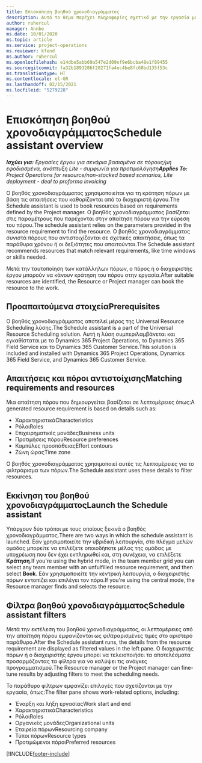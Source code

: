 ```yaml
---
title: Επισκόπηση βοηθού χρονοδιαγράμματος
description: Αυτό το θέμα παρέχει πληροφορίες σχετικά με την εργασία με τον βοηθό χρονοδιαγράμματος για την κράτηση πόρων.
author: ruhercul
manager: Annbe
ms.date: 10/01/2020
ms.topic: article
ms.service: project-operations
ms.reviewer: kfend
ms.author: ruhercul
ms.openlocfilehash: e14dbe5abb69a547e2d09ef9e6bcba48e1f89455
ms.sourcegitcommit: fa32b1893286f20271fa4ec4be8fc68bd135f53c
ms.translationtype: HT
ms.contentlocale: el-GR
ms.lasthandoff: 02/15/2021
ms.locfileid: "5279228"
---
```

# <a name="schedule-assistant-overview"></a><span data-ttu-id="825f3-103">Επισκόπηση βοηθού χρονοδιαγράμματος</span><span class="sxs-lookup"><span data-stu-id="825f3-103">Schedule assistant overview</span></span>

<span data-ttu-id="825f3-104">_**Ισχύει για:** Εργασίες έργου για σενάρια βασισμένα σε πόρους/μη εφοδιασμένα, ανάπτυξη Lite - συμφωνία για προτιμολόγηση_</span><span class="sxs-lookup"><span data-stu-id="825f3-104">_**Applies To:** Project Operations for resource/non-stocked based scenarios, Lite deployment - deal to proforma invoicing_</span></span>

<span data-ttu-id="825f3-105">Ο βοηθός χρονοδιαγράμματος χρησιμοποιείται για τη κράτηση πόρων με βάση τις απαιτήσεις που καθορίζονται από το διαχειριστή έργου.</span><span class="sxs-lookup"><span data-stu-id="825f3-105">The Schedule assistant is used to book resources based on requirements defined by the Project manager.</span></span> <span data-ttu-id="825f3-106">Ο βοηθός χρονοδιαγράμματος βασίζεται στις παραμέτρους που παρέχονται στην απαίτηση πόρου για την εύρεση του πόρου.</span><span class="sxs-lookup"><span data-stu-id="825f3-106">The schedule assistant relies on the parameters provided in the resource requirement to find the resource.</span></span> <span data-ttu-id="825f3-107">Ο βοηθός χρονοδιαγράμματος συνιστά πόρους που αντιστοιχίζονται σε σχετικές απαιτήσεις, όπως τα παράθυρα χρόνου ή οι δεξιότητες που απαιτούνται.</span><span class="sxs-lookup"><span data-stu-id="825f3-107">The Schedule assistant recommends resources that match relevant requirements, like time windows or skills needed.</span></span>

<span data-ttu-id="825f3-108">Μετά την ταυτοποίηση των κατάλληλων πόρων, ο πόρος ή ο διαχειριστής έργου μπορούν να κάνουν κράτηση του πόρου στην εργασία.</span><span class="sxs-lookup"><span data-stu-id="825f3-108">After suitable resources are identified, the Resource or Project manager can book the resource to the work.</span></span>

## <a name="prerequisites"></a><span data-ttu-id="825f3-109">Προαπαιτούμενα στοιχεία</span><span class="sxs-lookup"><span data-stu-id="825f3-109">Prerequisites</span></span>

<span data-ttu-id="825f3-110">Ο βοηθός χρονοδιαγράμματος αποτελεί μέρος της Universal Resource Scheduling λύσης.</span><span class="sxs-lookup"><span data-stu-id="825f3-110">The Schedule assistant is a part of the Universal Resource Scheduling solution.</span></span> <span data-ttu-id="825f3-111">Αυτή η λύση συμπεριλαμβάνεται και εγκαθίσταται με το Dynamics 365 Project Operations, το Dynamics 365 Field Service και το Dynamics 365 Customer Service.</span><span class="sxs-lookup"><span data-stu-id="825f3-111">This solution is included and installed with Dynamics 365 Project Operations, Dynamics 365 Field Service, and Dynamics 365 Customer Service.</span></span>

## <a name="matching-requirements-and-resources"></a><span data-ttu-id="825f3-112">Απαιτήσεις και πόροι αντιστοίχισης</span><span class="sxs-lookup"><span data-stu-id="825f3-112">Matching requirements and resources</span></span>

<span data-ttu-id="825f3-113">Μια απαίτηση πόρου που δημιουργείται βασίζεται σε λεπτομέρειες όπως:</span><span class="sxs-lookup"><span data-stu-id="825f3-113">A generated resource requirement is based on details such as:</span></span>

-   <span data-ttu-id="825f3-114">Χαρακτηριστικά</span><span class="sxs-lookup"><span data-stu-id="825f3-114">Characteristics</span></span>
-   <span data-ttu-id="825f3-115">Ρόλοι</span><span class="sxs-lookup"><span data-stu-id="825f3-115">Roles</span></span>
-   <span data-ttu-id="825f3-116">Επιχειρηματικές μονάδες</span><span class="sxs-lookup"><span data-stu-id="825f3-116">Business units</span></span>
-   <span data-ttu-id="825f3-117">Προτιμήσεις πόρου</span><span class="sxs-lookup"><span data-stu-id="825f3-117">Resource preferences</span></span>
-   <span data-ttu-id="825f3-118">Καμπύλες προσπάθειας</span><span class="sxs-lookup"><span data-stu-id="825f3-118">Effort contours</span></span>
-   <span data-ttu-id="825f3-119">Ζώνη ώρας</span><span class="sxs-lookup"><span data-stu-id="825f3-119">Time zone</span></span>

<span data-ttu-id="825f3-120">Ο βοηθός χρονοδιαγράμματος χρησιμοποιεί αυτές τις λεπτομέρειες για το φιλτράρισμα των πόρων.</span><span class="sxs-lookup"><span data-stu-id="825f3-120">The Schedule assistant uses these details to filter resources.</span></span>

## <a name="launch-the-schedule-assistant"></a><span data-ttu-id="825f3-121">Εκκίνηση του βοηθού χρονοδιαγράμματος</span><span class="sxs-lookup"><span data-stu-id="825f3-121">Launch the Schedule assistant</span></span>

<span data-ttu-id="825f3-122">Υπάρχουν δύο τρόποι με τους οποίους ξεκινά ο βοηθός χρονοδιαγράμματος.</span><span class="sxs-lookup"><span data-stu-id="825f3-122">There are two ways in which the schedule assistant is launched.</span></span> <span data-ttu-id="825f3-123">Εάν χρησιμοποιείτε την υβριδική λειτουργία, στο πλέγμα μελών ομάδας μπορείτε να επιλέξετε οποιοδήποτε μέλος της ομάδας με υποχρέωση που δεν έχει εκπληρωθεί και, στη συνέχεια, να επιλέξετε **Κράτηση**.</span><span class="sxs-lookup"><span data-stu-id="825f3-123">If you're using the hybrid mode, in the team member grid you can select any team member with an unfulfilled resource requirement, and then select **Book**.</span></span> <span data-ttu-id="825f3-124">Εάν χρησιμοποιείτε την κεντρική λειτουργία, ο διαχειριστής πόρων εντοπίζει και επιλέγει τον πόρο.</span><span class="sxs-lookup"><span data-stu-id="825f3-124">If you're using the central mode, the Resource manager finds and selects the resource.</span></span>

## <a name="schedule-assistant-filters"></a><span data-ttu-id="825f3-125">Φίλτρα βοηθού χρονοδιαγράμματος</span><span class="sxs-lookup"><span data-stu-id="825f3-125">Schedule assistant filters</span></span>

<span data-ttu-id="825f3-126">Μετά την εκτέλεση του βοηθού χρονοδιαγράμματος, οι λεπτομέρειες από την απαίτηση πόρου εμφανίζονται ως φιλτραρισμένες τιμές στο αριστερό παράθυρο.</span><span class="sxs-lookup"><span data-stu-id="825f3-126">After the Schedule assistant runs, the details from the resource requirement are displayed as filtered values in the left pane.</span></span> <span data-ttu-id="825f3-127">Ο διαχειριστής πόρων ή ο διαχειριστής έργου μπορεί να τελειοποιήσει τα αποτελέσματα προσαρμόζοντας τα φίλτρα για να καλύψει τις ανάγκες προγραμματισμού.</span><span class="sxs-lookup"><span data-stu-id="825f3-127">The Resource manager or the Project manager can fine-tune results by adjusting filters to meet the scheduling needs.</span></span>

<span data-ttu-id="825f3-128">Το παράθυρο φίλτρων εμφανίζει επιλογές που σχετίζονται με την εργασία, όπως:</span><span class="sxs-lookup"><span data-stu-id="825f3-128">The filter pane shows work-related options, including:</span></span>

-   <span data-ttu-id="825f3-129">Έναρξη και λήξη εργασίας</span><span class="sxs-lookup"><span data-stu-id="825f3-129">Work start and end</span></span>
-   <span data-ttu-id="825f3-130">Χαρακτηριστικά</span><span class="sxs-lookup"><span data-stu-id="825f3-130">Characteristics</span></span>
-   <span data-ttu-id="825f3-131">Ρόλοι</span><span class="sxs-lookup"><span data-stu-id="825f3-131">Roles</span></span>
-   <span data-ttu-id="825f3-132">Οργανικές μονάδες</span><span class="sxs-lookup"><span data-stu-id="825f3-132">Organizational units</span></span>
-   <span data-ttu-id="825f3-133">Εταιρεία πόρων</span><span class="sxs-lookup"><span data-stu-id="825f3-133">Resourcing company</span></span>
-   <span data-ttu-id="825f3-134">Τύποι πόρων</span><span class="sxs-lookup"><span data-stu-id="825f3-134">Resource types</span></span>
-   <span data-ttu-id="825f3-135">Προτιμώμενοι πόροι</span><span class="sxs-lookup"><span data-stu-id="825f3-135">Preferred resources</span></span>


[!INCLUDE[footer-include](../includes/footer-banner.md)]
